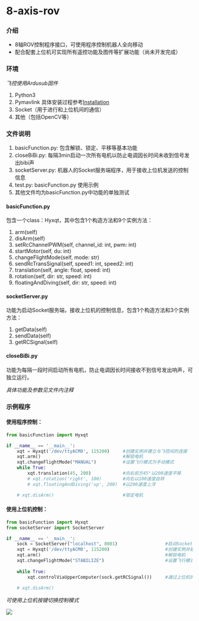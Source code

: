 # 8-axis-rov

### 介绍
+ 8轴ROV控制程序接口，可使用程序控制机器人全向移动
+ 配合配套上位机可实现所有遥控功能及图传等扩展功能（尚未开发完成）


### 环境
*飞控使用Ardusub固件*
1.  Python3
2.  Pymavlink
    具体安装过程参考[Installation](https://www.ardusub.com/developers/pymavlink.html)
3.  Socket（用于进行和上位机间的通信）
4.  其他（包括OpenCV等）

### 文件说明

1.  basicFunction.py: 包含解锁、锁定、平移等基本功能
2.  closeBiBi.py: 每隔3min启动一次所有电机以防止电调因长时间未收到信号发出bibi声
3.  socketServer.py: 机器人的Socket服务端程序，用于接收上位机发送的控制信息
4.  test.py: basicFunction.py 使用示例
5.  其他文件均为basicFunction.py中功能的单独测试

#### basicFunction.py

包含一个class：Hyxqt，其中包含1个构造方法和9个实例方法：
1. arm(self)
2. disArm(self)
3. setRcChannelPWM(self, channel_id: int, pwm: int)
4. startMotor(self, du: int)
5. changeFlightMode(self, mode: str)
6. sendRcTransSignal(self, speed1: int, speed2: int)
7. translation(self, angle: float, speed: int)
8. rotation(self, dir: str, speed: int)
9. floatingAndDiving(self, dir: str, speed: int)

#### socketServer.py

功能为启动Socket服务端，接收上位机的控制信息，包含1个构造方法和3个实例方法：
1. getData(self)
2. sendData(self)
3. getRCSignal(self)

#### closeBiBi.py

功能为每隔一段时间启动所有电机，防止电调因长时间接收不到信号发出响声，可独立运行。


*具体功能及参数见文件内注释*

### 示例程序

#### 使用程序控制：

``` py
from basicFunction import Hyxqt

if __name__ == '__main__':
    xqt = Hyxqt('/dev/ttyACM0', 115200)     #创建实例并建立与飞控间的连接
    xqt.arm()                               #解锁电机
    xqt.changeFlightMode("MANUAL")          #设置飞行模式为手动模式
    while True:
        xqt.translation(45, 200)            #向右前方45°以200速度平移
        # xqt.rotation('right', 100)        #向右以100速度自转
        # xqt.floatingAndDiving('up', 200)  #以200速度上浮

    # xqt.disArm()                          #锁定电机
```

#### 使用上位机控制：
```py
from basicFunction import Hyxqt
from socketServer import SocketServer

if __name__ == '__main__':
    sock = SocketServer("localhost", 8001)                  #启动Socket服务器
    xqt = Hyxqt('/dev/ttyACM0', 115200)                     #创建实例并建立与飞控间的连接
    xqt.arm()                                               #解锁电机   
    xqt.changeFlightMode("STABILIZE")                       #设置飞行模式为自稳模式
    
    while True:
        xqt.controlViaUpperComputer(sock.getRCSignal())     #通过上位机的摇杆控制机器人移动
        
    # xqt.disArm()
```

*可使用上位机按键切换控制模式*

![](img/IMG_6646.jpg)
